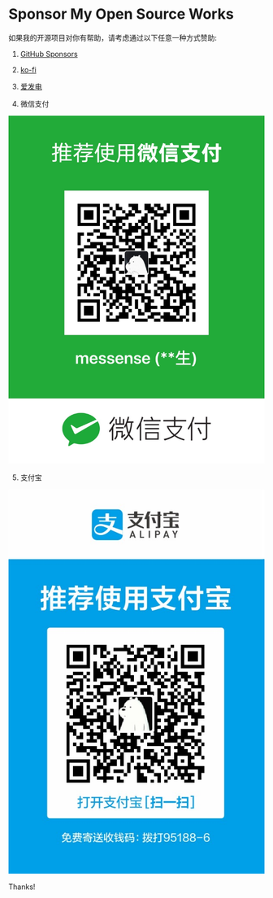 # Sponsor My Open Source Works

如果我的开源项目对你有帮助，请考虑通过以下任意一种方式赞助:

1. [GitHub Sponsors](https://github.com/sponsors/messense)

2. [ko-fi](https://ko-fi.com/messense)

3. [爱发电](https://afdian.net/@messense)

4. 微信支付

![微信支付](images/wechat.jpg)

5. 支付宝

![支付宝](images/alipay.jpg)


Thanks!


